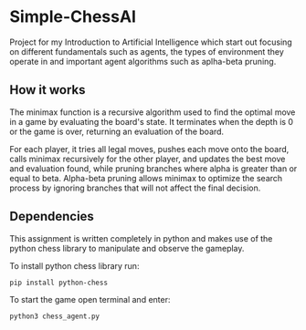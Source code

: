 # Simple-ChessAI

Project for my Introduction to Artificial Intelligence which start out focusing on different fundamentals such as agents, the types of environment they operate in and important agent algorithms such as aplha-beta pruning.

## How it works

The minimax function is a recursive algorithm used to find the optimal move in a game by evaluating the board's state. It terminates when the depth is 0 or the game is over, returning an evaluation of the board. 

For each player, it tries all legal moves, pushes each move onto the board, calls minimax recursively for the other player, and updates the best move and evaluation found, while pruning branches where alpha is greater than or equal to beta. Alpha-beta pruning allows minimax to optimize the search process by ignoring branches that will not affect the final decision.

## Dependencies
This assignment is written completely in python and makes use of the python chess library to manipulate and observe the gameplay.

To install python chess library run:
    
    pip install python-chess

To start the game open terminal and enter: 
    
    python3 chess_agent.py
